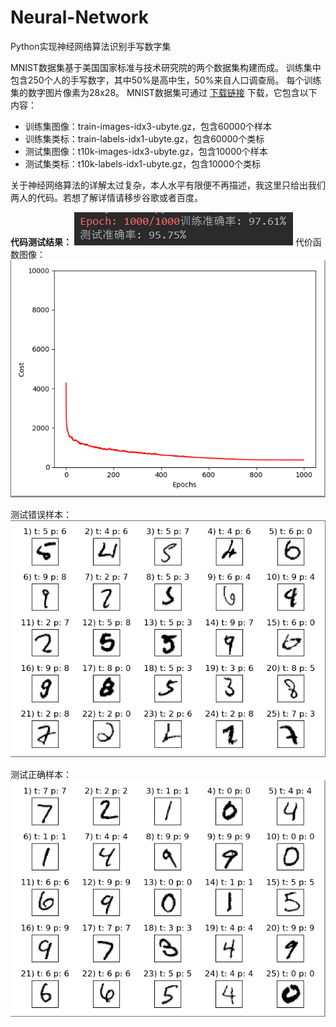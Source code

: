 # Neural-Network
Python实现神经网络算法识别手写数字集

MNIST数据集基于美国国家标准与技术研究院的两个数据集构建而成。
训练集中包含250个人的手写数字，其中50%是高中生，50%来自人口调查局。
每个训练集的数字图片像素为28x28。
MNIST数据集可通过 [下载链接](http://yann.lecun.com/exdb/mnist/) 下载，它包含以下内容：
* 训练集图像：train-images-idx3-ubyte.gz，包含60000个样本
* 训练集类标：train-labels-idx1-ubyte.gz，包含60000个类标
* 测试集图像：t10k-images-idx3-ubyte.gz，包含10000个样本
* 测试集类标：t10k-labels-idx1-ubyte.gz，包含10000个类标

关于神经网络算法的详解太过复杂，本人水平有限便不再描述，我这里只给出我们两人的代码。若想了解详情请移步谷歌或者百度。

**代码测试结果：**
![result](images/2.png)
代价函数图像：
![test_img](images/3.png)

测试错误样本：
![error](images/4.png)

测试正确样本：
![correct](images/5.png)
